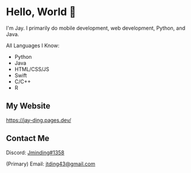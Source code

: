 # Hello, World 👋


I'm Jay.  I primarily do mobile development, web development, Python, and Java.

All Languages I Know:
* Python
* Java
* HTML/CSS/JS
* Swift
* C/C++
* R

## My Website
https://jay-ding.pages.dev/

## Contact Me
Discord: [Jminding#1358](https://discord.com/users/645315667486179337)

(Primary) Email: jtding43@gmail.com
